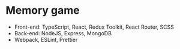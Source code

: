# Memory game

* Front-end: TypeScript, React, Redux Toolkit, React Router, SCSS
* Back-end: NodeJS, Express, MongoDB
* Webpack, ESLint, Prettier
